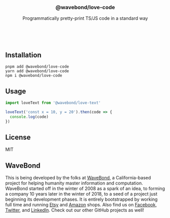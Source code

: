 <br/>
<br/>
<br/>
<br/>
<br/>
<br/>
<br/>

<h3 align='center'>@wavebond/love-code</h3>
<p align='center'>
  Programmatically pretty-print TS/JS code in a standard way
</p>

<br/>
<br/>
<br/>

## Installation

```
pnpm add @wavebond/love-code
yarn add @wavebond/love-code
npm i @wavebond/love-code
```

## Usage

```ts
import loveText from '@wavebond/love-text'

loveText('const x = 10, y = 20').then(code => {
  console.log(code)
})
```

## License

MIT

## WaveBond

This is being developed by the folks at [WaveBond](https://wave.bond), a
California-based project for helping humanity master information and
computation. WaveBond started off in the winter of 2008 as a spark of an
idea, to forming a company 10 years later in the winter of 2018, to a
seed of a project just beginning its development phases. It is entirely
bootstrapped by working full time and running
[Etsy](https://etsy.com/shop/wavebond) and
[Amazon](https://www.amazon.com/s?rh=p_27%3AMount+Build) shops. Also
find us on [Facebook](https://www.facebook.com/wavebond),
[Twitter](https://twitter.com/_wavebond), and
[LinkedIn](https://www.linkedin.com/company/wavebond). Check out our
other GitHub projects as well!
